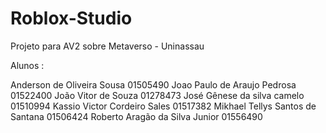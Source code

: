 # Roblox-Studio
Projeto para AV2 sobre Metaverso - Uninassau

Alunos :

Anderson de Oliveira Sousa	01505490
Joao Paulo de Araujo Pedrosa	01522400
João Vitor de Souza	01278473
José Gênese da silva camelo 	01510994
Kassio Victor Cordeiro Sales	01517382
Mikhael Tellys Santos de Santana	01506424
Roberto Aragão da Silva Junior	01556490
